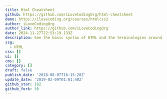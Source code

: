 ```yaml
---
title: Html Cheatsheet
github: https://github.com/iLoveCodingOrg/html-cheatsheet
demo: https://ilovecoding.org/courses/htmlcss2
author: iLoveCodingOrg
author_link: https://github.com/iLoveCodingOrg
date: 2024-11-27T22:53:19.133Z
description: See the basic syntax of HTML and the terminologies around it
ssg:
  - HTML
css: []
ui: []
cms: []
category: []
draft: false
publish_date: '2018-08-07T16:15:28Z'
update_date: '2019-02-09T01:01:40Z'
github_star: 182
github_fork: 30
---
```

